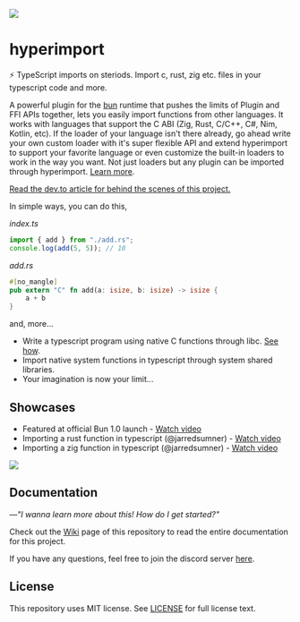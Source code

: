 ![](res/logo.gif)

# hyperimport

⚡ TypeScript imports on steriods. Import c, rust, zig etc. files in your typescript code and more.

A powerful plugin for the [bun](https://bun.sh/) runtime that pushes the limits of Plugin and FFI APIs together, lets you easily import functions from other languages. It works with languages that support the C ABI (Zig, Rust, C/C++, C#, Nim, Kotlin, etc). If the loader of your language isn't there already, go ahead write your own custom loader with it's super flexible API and extend hyperimport to support your favorite language or even customize the built-in loaders to work in the way you want. Not just loaders but any plugin can be imported through hyperimport. [Learn more](https://github.com/tr1ckydev/hyperimport/wiki/Configuration#custom-string).

[Read the dev.to article for behind the scenes of this project.](https://dev.to/tr1ckydev/hyperimport-import-c-rust-zig-etc-files-in-typescript-1ia5)

In simple ways, you can do this,

*index.ts*

```ts
import { add } from "./add.rs";
console.log(add(5, 5)); // 10
```

*add.rs*

```rust
#[no_mangle]
pub extern "C" fn add(a: isize, b: isize) -> isize {
    a + b
}
```

and, more...

- Write a typescript program using native C functions through libc. [See how](https://github.com/tr1ckydev/hyperimport/wiki/Importing-libc-in-typescript).
- Import native system functions in typescript through system shared libraries.
- Your imagination is now your limit...



## Showcases

- Featured at official Bun 1.0 launch - [Watch video](https://youtu.be/BsnCpESUEqM?t=221)
- Importing a rust function in typescript (@jarredsumner) - [Watch video](https://twitter.com/jarredsumner/status/1681608754067046400)
- Importing a zig function in typescript (@jarredsumner) - [Watch video](https://twitter.com/jarredsumner/status/1681610300699869184)

![](https://media.giphy.com/media/aWPGuTlDqq2yc/giphy.gif)

## Documentation

*—"I wanna learn more about this! How do I get started?"*

Check out the [Wiki](https://github.com/tr1ckydev/hyperimport/wiki) page of this repository to read the entire documentation for this project.

If you have any questions, feel free to join the discord server [here](https://discord.com/invite/tfBA2z8mbq).



## License

This repository uses MIT license. See [LICENSE](https://github.com/tr1ckydev/hyperimport/blob/main/LICENSE) for full license text.

